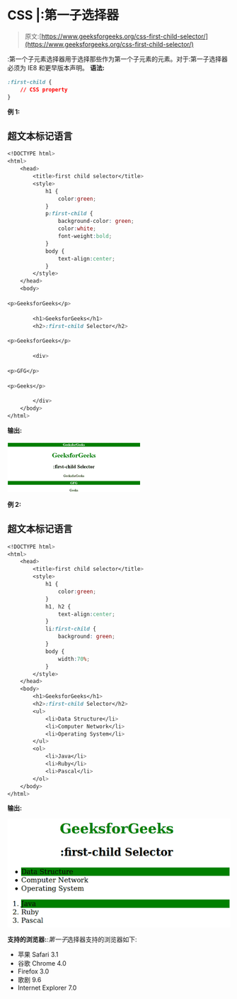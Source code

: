 # CSS |:第一子选择器

> 原文:[https://www.geeksforgeeks.org/css-first-child-selector/](https://www.geeksforgeeks.org/css-first-child-selector/)

:第一个子元素选择器用于选择那些作为第一个子元素的元素。对于:第一子选择器必须为 IE8 和更早版本声明。
**语法:**

```css
:first-child {
    // CSS property
} 
```

**例 1:**

## 超文本标记语言

```css
<!DOCTYPE html>
<html>
    <head>
        <title>first child selector</title>
        <style>
            h1 {
                color:green;
            }
            p:first-child {
                background-color: green;
                color:white;
                font-weight:bold;
            }
            body {
                text-align:center;
            }
        </style>
    </head>
    <body>

<p>GeeksforGeeks</p>

        <h1>GeeksforGeeks</h1>
        <h2>:first-child Selector</h2>

<p>GeeksforGeeks</p>

        <div>

<p>GFG</p>

<p>Geeks</p>

        </div>
    </body>
</html>                   
```

**输出:**

![](img/6543b732651adddb5b6a19a28889582d.png)

**例 2:**

## 超文本标记语言

```css
<!DOCTYPE html>
<html>
    <head>
        <title>first child selector</title>
        <style>
            h1 {
                color:green;
            }
            h1, h2 {
                text-align:center;
            }
            li:first-child {
                background: green;
            }
            body {
                width:70%;
            }
        </style>
    </head>
    <body>
        <h1>GeeksforGeeks</h1>
        <h2>:first-child Selector</h2>
        <ul>
            <li>Data Structure</li>
            <li>Computer Network</li>
            <li>Operating System</li>
        </ul>
        <ol>
            <li>Java</li>
            <li>Ruby</li>
            <li>Pascal</li>
        </ol>
    </body>
</html>                   
```

**输出:**

![](img/aab627638f6509e64889cc6ae21e9a52.png)

**支持的浏览器:***:第一子*选择器支持的浏览器如下:

*   苹果 Safari 3.1
*   谷歌 Chrome 4.0
*   Firefox 3.0
*   歌剧 9.6
*   Internet Explorer 7.0